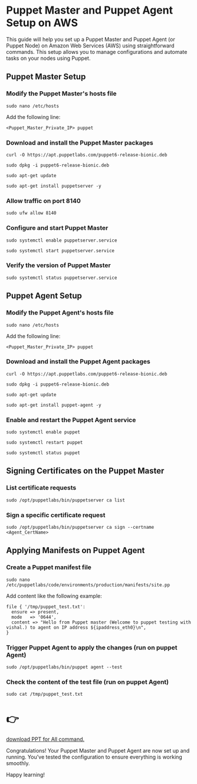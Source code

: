 
# Puppet Master and Puppet Agent Setup on AWS

This guide will help you set up a Puppet Master and Puppet Agent (or Puppet Node) on Amazon Web Services (AWS) using straightforward commands. This setup allows you to manage configurations and automate tasks on your nodes using Puppet.

## Puppet Master Setup

### Modify the Puppet Master's hosts file

```
sudo nano /etc/hosts
```

Add the following line:

```
<Puppet_Master_Private_IP> puppet
```

### Download and install the Puppet Master packages

```
curl -O https://apt.puppetlabs.com/puppet6-release-bionic.deb
```
```
sudo dpkg -i puppet6-release-bionic.deb
```
```
sudo apt-get update
```
```
sudo apt-get install puppetserver -y
```

### Allow traffic on port 8140

```
sudo ufw allow 8140
```

### Configure and start Puppet Master

```
sudo systemctl enable puppetserver.service
```
```
sudo systemctl start puppetserver.service
```

### Verify the version of Puppet Master

```
sudo systemctl status puppetserver.service
```

## Puppet Agent Setup

### Modify the Puppet Agent's hosts file

```
sudo nano /etc/hosts
```

Add the following line:

```
<Puppet_Master_Private_IP> puppet
```

### Download and install the Puppet Agent packages

```
curl -O https://apt.puppetlabs.com/puppet6-release-bionic.deb
```
```
sudo dpkg -i puppet6-release-bionic.deb
```
```
sudo apt-get update
```
```
sudo apt-get install puppet-agent -y
```

### Enable and restart the Puppet Agent service

```
sudo systemctl enable puppet
```
```
sudo systemctl restart puppet
```
```
sudo systemctl status puppet
```

## Signing Certificates on the Puppet Master

### List certificate requests

```
sudo /opt/puppetlabs/bin/puppetserver ca list
```

### Sign a specific certificate request

```
sudo /opt/puppetlabs/bin/puppetserver ca sign --certname <Agent_CertName>
```

## Applying Manifests on Puppet Agent

### Create a Puppet manifest file

```
sudo nano /etc/puppetlabs/code/environments/production/manifests/site.pp
```

Add content like the following example:

```
file { '/tmp/puppet_test.txt':
  ensure => present,
  mode   => '0644',
  content => "Hello from Puppet master (Welcome to puppet testing with vishal.) to agent on IP address ${ipaddress_eth0}\n",
}
```

### Trigger Puppet Agent to apply the changes (run on puppet Agent)

```
sudo /opt/puppetlabs/bin/puppet agent --test
```

### Check the content of the test file (run on puppet Agent)

```
sudo cat /tmp/puppet_test.txt

```
# 👉
[download PPT for All command. ](https://github.com/vishal815/Puppet_Master_and_Puppet_slave_setup_on_AWS/files/12306792/Simplify-your-Puppet-Master-and-Puppet-slave-setup-on-AWS-with-these-straightforward-commands.pptx)


Congratulations! Your Puppet Master and Puppet Agent are now set up and running. You've tested the configuration to ensure everything is working smoothly.

Happy learning!

